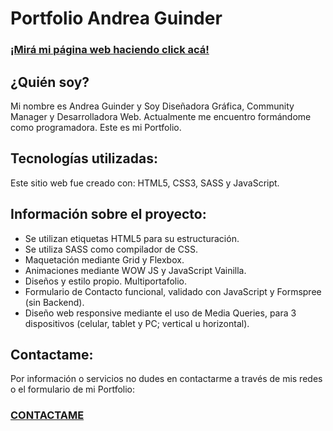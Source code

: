 # Portfolio Andrea Guinder

### [¡Mirá mi página web haciendo click acá!](https://andreaguinder.github.io/portfolio-guinderandrea/)

## ¿Quién soy?

Mi nombre es Andrea Guinder y Soy Diseñadora Gráfica, Community Manager y Desarrolladora Web. Actualmente me encuentro formándome como programadora. Este es mi Portfolio.

## Tecnologías utilizadas:

Este sitio web fue creado con: HTML5, CSS3, SASS y JavaScript.


## Información sobre el proyecto:

* Se utilizan etiquetas HTML5 para su estructuración.
* Se utiliza SASS como compilador de CSS.
* Maquetación mediante Grid y Flexbox.
* Animaciones mediante WOW JS y JavaScript Vainilla.
* Diseños y estilo propio. Multiportafolio.
* Formulario de Contacto funcional, validado con JavaScript y Formspree (sin Backend).
* Diseño web responsive mediante el uso de Media Queries, para 3 dispositivos (celular, tablet y PC; vertical u horizontal).



## Contactame:

Por información o servicios no dudes en contactarme a través de mis redes o el formulario de mi Portfolio:

### [CONTACTAME](https://andreaguinder.github.io/portfolio-guinderandrea/pages/contact.html)